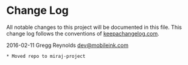 # Change Log
All notable changes to this project will be documented in this file. This change log follows the conventions of [keepachangelog.com](http://keepachangelog.com/).

2016-02-11  Gregg Reynolds  <dev@mobileink.com>

	* Moved repo to miraj-project


